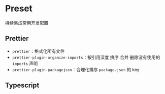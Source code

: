 # Preset

持续集成常用开发配置

## Prettier

- `prettier`：格式化所有文件
- `prettier-plugin-organize-imports`：按引用深度 排序 合并 删除没有使用的 `imports` 声明
- `prettier-plugin-packagejson`：合理化排序 `package.json` 的 key

## Typescript
